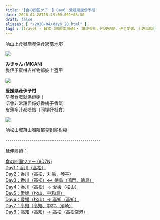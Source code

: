 ```yaml
---
title: '[食の四国ツアー] Day6：愛媛県産伊予柑'
date: 2020-04-28T15:49:00.001+08:00
draft: false
aliases: [ "/2020/04/day6_28.html" ]
tags : [travel - 日本（四国南海道）・ 讚岐香川、阿波徳島、伊予愛媛、土佐高知]
---
```


响山上食嘅簡餐係食返當地嘢  

![](/images/shikoku6b.jpg)

**みきゃん (MICAN)**  
隻伊予蜜柑吉祥物都披上盔甲  

![](/images/shikoku6b1.jpg)

**愛媛県産伊予柑**  
早餐食嘅就係佢喇！  
唔會非常甜但係好香橘子香氣  
皮薄多汁都唔錯（同埋好抵食）  

![](/images/shikoku6b2.jpg)

响松山城落山嗰陣都見到啲柑樹

  
\-----------------------------------------------  
  

延伸閱讀：

[食の四国ツアー (8D7N)](https://www.hidie.net/2020/05/8d7n.html)  
[Day1：香川（高松）](https://www.hidie.net/2017/08/day1.html)  
[Day2：香川（高松、丸亀、琴平）](https://www.hidie.net/2017/08/day2.html)  
[Day3：香川（高松）↔ 徳島（鳴門、徳島）](https://www.hidie.net/2017/08/day3.html)  
[Day4：香川（高松）→ 愛媛（松山）](https://www.hidie.net/2017/08/day4.html)  
[Day5：愛媛（松山、宇和島）](https://www.hidie.net/2017/08/day5.html)  
[Day6：愛媛（松山）→ 高知（高知）](https://www.hidie.net/2017/08/day6.html)  
[Day7：高知（高知、中村、須崎）](https://www.hidie.net/2017/08/day7.html)  
[Day8：高知（高知）→ 高松（高松空港）](https://www.hidie.net/2017/08/day8.html)